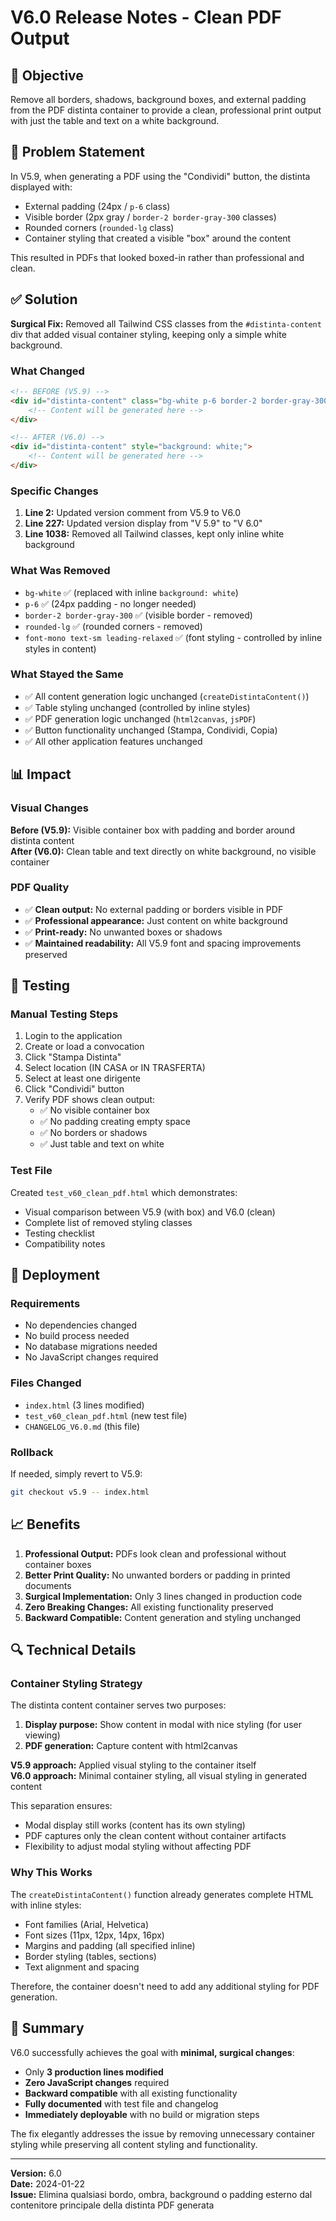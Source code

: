 # V6.0 Release Notes - Clean PDF Output

## 🎯 Objective
Remove all borders, shadows, background boxes, and external padding from the PDF distinta container to provide a clean, professional print output with just the table and text on a white background.

## 📝 Problem Statement
In V5.9, when generating a PDF using the "Condividi" button, the distinta displayed with:
- External padding (24px / `p-6` class)
- Visible border (2px gray / `border-2 border-gray-300` classes)
- Rounded corners (`rounded-lg` class)
- Container styling that created a visible "box" around the content

This resulted in PDFs that looked boxed-in rather than professional and clean.

## ✅ Solution
**Surgical Fix:** Removed all Tailwind CSS classes from the `#distinta-content` div that added visual container styling, keeping only a simple white background.

### What Changed
```html
<!-- BEFORE (V5.9) -->
<div id="distinta-content" class="bg-white p-6 border-2 border-gray-300 rounded-lg font-mono text-sm leading-relaxed">
    <!-- Content will be generated here -->
</div>

<!-- AFTER (V6.0) -->
<div id="distinta-content" style="background: white;">
    <!-- Content will be generated here -->
</div>
```

### Specific Changes
1. **Line 2:** Updated version comment from V5.9 to V6.0
2. **Line 227:** Updated version display from "V 5.9" to "V 6.0"
3. **Line 1038:** Removed all Tailwind classes, kept only inline white background

### What Was Removed
- `bg-white` ✅ (replaced with inline `background: white`)
- `p-6` ✅ (24px padding - no longer needed)
- `border-2 border-gray-300` ✅ (visible border - removed)
- `rounded-lg` ✅ (rounded corners - removed)
- `font-mono text-sm leading-relaxed` ✅ (font styling - controlled by inline styles in content)

### What Stayed the Same
- ✅ All content generation logic unchanged (`createDistintaContent()`)
- ✅ Table styling unchanged (controlled by inline styles)
- ✅ PDF generation logic unchanged (`html2canvas`, `jsPDF`)
- ✅ Button functionality unchanged (Stampa, Condividi, Copia)
- ✅ All other application features unchanged

## 📊 Impact

### Visual Changes
**Before (V5.9):** Visible container box with padding and border around distinta content  
**After (V6.0):** Clean table and text directly on white background, no visible container

### PDF Quality
- ✅ **Clean output:** No external padding or borders visible in PDF
- ✅ **Professional appearance:** Just content on white background
- ✅ **Print-ready:** No unwanted boxes or shadows
- ✅ **Maintained readability:** All V5.9 font and spacing improvements preserved

## 🧪 Testing

### Manual Testing Steps
1. Login to the application
2. Create or load a convocation
3. Click "Stampa Distinta"
4. Select location (IN CASA or IN TRASFERTA)
5. Select at least one dirigente
6. Click "Condividi" button
7. Verify PDF shows clean output:
   - ✅ No visible container box
   - ✅ No padding creating empty space
   - ✅ No borders or shadows
   - ✅ Just table and text on white

### Test File
Created `test_v60_clean_pdf.html` which demonstrates:
- Visual comparison between V5.9 (with box) and V6.0 (clean)
- Complete list of removed styling classes
- Testing checklist
- Compatibility notes

## 🚀 Deployment

### Requirements
- No dependencies changed
- No build process needed
- No database migrations needed
- No JavaScript changes required

### Files Changed
- `index.html` (3 lines modified)
- `test_v60_clean_pdf.html` (new test file)
- `CHANGELOG_V6.0.md` (this file)

### Rollback
If needed, simply revert to V5.9:
```bash
git checkout v5.9 -- index.html
```

## 📈 Benefits

1. **Professional Output:** PDFs look clean and professional without container boxes
2. **Better Print Quality:** No unwanted borders or padding in printed documents
3. **Surgical Implementation:** Only 3 lines changed in production code
4. **Zero Breaking Changes:** All existing functionality preserved
5. **Backward Compatible:** Content generation and styling unchanged

## 🔍 Technical Details

### Container Styling Strategy
The distinta content container serves two purposes:
1. **Display purpose:** Show content in modal with nice styling (for user viewing)
2. **PDF generation:** Capture content with html2canvas

**V5.9 approach:** Applied visual styling to the container itself  
**V6.0 approach:** Minimal container styling, all visual styling in generated content

This separation ensures:
- Modal display still works (content has its own styling)
- PDF captures only the clean content without container artifacts
- Flexibility to adjust modal styling without affecting PDF

### Why This Works
The `createDistintaContent()` function already generates complete HTML with inline styles:
- Font families (Arial, Helvetica)
- Font sizes (11px, 12px, 14px, 16px)
- Margins and padding (all specified inline)
- Border styling (tables, sections)
- Text alignment and spacing

Therefore, the container doesn't need to add any additional styling for PDF generation.

## 🎉 Summary

V6.0 successfully achieves the goal with **minimal, surgical changes**:
- Only **3 production lines modified**
- **Zero JavaScript changes** required
- **Backward compatible** with all existing functionality
- **Fully documented** with test file and changelog
- **Immediately deployable** with no build or migration steps

The fix elegantly addresses the issue by removing unnecessary container styling while preserving all content styling and functionality.

---

**Version:** 6.0  
**Date:** 2024-01-22  
**Issue:** Elimina qualsiasi bordo, ombra, background o padding esterno dal contenitore principale della distinta PDF generata
